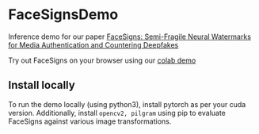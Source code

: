 # FaceSignsDemo

Inference demo for our paper [FaceSigns: Semi-Fragile Neural Watermarks for Media Authentication and Countering Deepfakes
](https://arxiv.org/abs/2204.01960)


Try out FaceSigns on your browser using our [colab demo](https://colab.research.google.com/drive/1Qzqw0x_R5Xt62stvJCCQDqP8Qw_HAhIp?usp=sharing)

## Install locally
To run the demo locally (using python3), install pytorch as per your cuda version. Additionally, install ``opencv2, pilgram`` using pip to evaluate FaceSigns against various image transformations.
